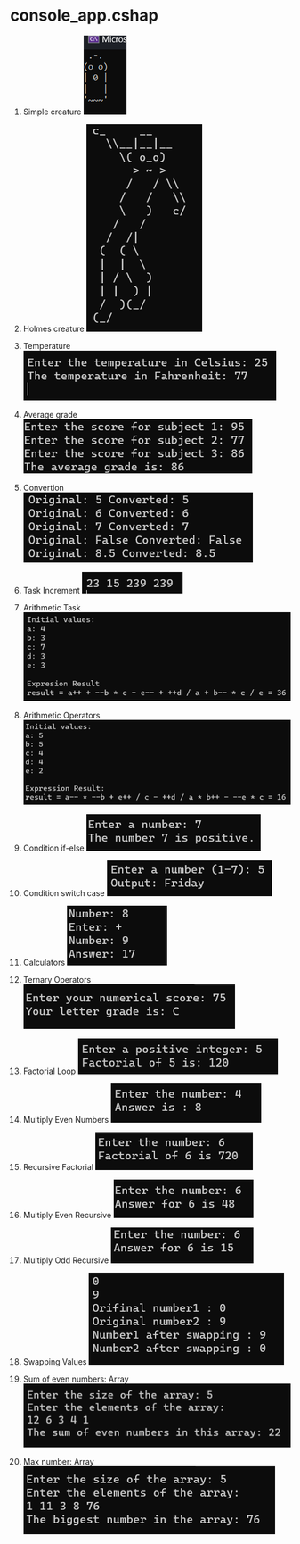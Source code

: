 # console_app.cshap

1. Simple creature
![Simple creature](image-1.png)

2. Holmes creature
![Holmes creature](image-2.png)

3. Temperature
![Temperature](image-3.png)

4. Average grade
![Average grade](image-4.png)

5. Convertion
![Convertion](image-5.png)

6. Task Increment
![Task Increment](image-6.png)

7. Arithmetic Task
![Arithmetic Task](image-7.png)

8. Arithmetic Operators
![Arithmetic Operators](image-8.png)

9. Condition if-else
![Condition if-else](image-9.png)

10. Condition switch case
![Condition switch case](image-10.png)

11. Calculators
![Calculators](image-11.png)

12. Ternary Operators
![Ternary Operators](image-12.png)

13. Factorial Loop
![Factorial Loop](image-13.png)


14. Multiply Even Numbers
![Multiply Even Numbers](image-14.png)

15. Recursive Factorial
![Recursive Factorial](image-fact.png)

16. Multiply Even Recursive
![Multiply Even Recursive](multiplyeven_recursive.png)

17. Multiply Odd Recursive
![Multiply Odd Recursive](multiplyodd_recursive.png)

18. Swapping Values
![Swapping Values](swap_numbers.png)

19. Sum of even numbers: Array
![Sum of even numbers: Array](sum_even_array.png)

20. Max number: Array
![Max number: Array](max_number_array.png)